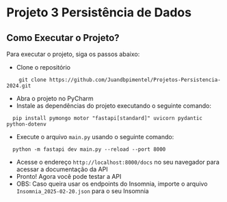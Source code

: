 # Projeto 3 Persistência de Dados

## Como Executar o Projeto?

Para executar o projeto, siga os passos abaixo:
- Clone o repositório
```shell
    git clone https://github.com/Juandbpimentel/Projetos-Persistencia-2024.git
```
- Abra o projeto no PyCharm
- Instale as dependências do projeto executando o seguinte comando:
```shell
  pip install pymongo motor "fastapi[standard]" uvicorn pydantic python-dotenv 
```
- Execute o arquivo `main.py` usando o seguinte comando: 
```shell
  python -m fastapi dev main.py --reload --port 8000
```
- Acesse o endereço `http://localhost:8000/docs` no seu navegador para acessar a documentação da API
- Pronto! Agora você pode testar a API
- OBS: Caso queira usar os endpoints do Insomnia, importe o arquivo `Insomnia_2025-02-20.json` para o seu Insomnia